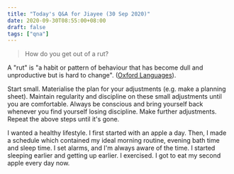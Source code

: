 ```yaml
---
title: "Today's Q&A for Jiayee (30 Sep 2020)"
date: 2020-09-30T08:55:00+08:00
draft: false
tags: ["qna"]
---
```

> How do you get out of a rut?

A "rut" is "a habit or pattern of behaviour that has become dull and unproductive but is hard to change". ([Oxford Languages](https://languages.oup.com/google-dictionary-en)).

Start small. Materialise the plan for your adjustments (e.g. make a planning sheet). Maintain regularity and discipline on these small adjustments until you are comfortable. Always be conscious and bring yourself back whenever you find yourself losing discipline. Make further adjustments. Repeat the above steps until it's gone.

I wanted a healthy lifestyle. I first started with an apple a day. Then, I made a schedule which contained my ideal morning routine, evening bath time and sleep time. I set alarms, and I'm always aware of the time. I started sleeping earlier and getting up earlier. I exercised. I got to eat my second apple every day now.
